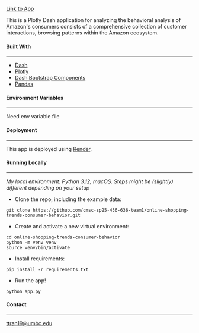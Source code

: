 [Link to App](https://online-shopping-trends-consumer-behavior.onrender.com)

This is a Plotly Dash application for analyzing the behavioral analysis of Amazon's consumers consists of a comprehensive collection of customer interactions, browsing patterns within the Amazon ecosystem.

#### Built With
---
- [Dash](https://dash.plotly.com/)
- [Plotly](https://plotly.com/python/)
- [Dash Bootstrap Components](https://dash-bootstrap-components.opensource.faculty.ai/)
- [Pandas](https://pandas.pydata.org/)


#### Environment Variables 
---
Need env variable file

#### Deployment
---
This app is deployed using [Render](https://render.com/).

#### Running Locally 
---
*My local environment: Python 3.12, macOS. Steps might be (slightly) different depending on your setup*

* Clone the repo, including the example data:
```
git clone https://github.com/cmsc-sp25-436-636-team1/online-shopping-trends-consumer-behavior.git
```
* Create and activate a new virtual environment:
```
cd online-shopping-trends-consumer-behavior
python -m venv venv
source venv/bin/activate
```
* Install requirements:
```
pip install -r requirements.txt
```
* Run the app!
```
python app.py
```


#### Contact
---
[ttran19@umbc.edu](mailto:ttran19@umbc.edu)
